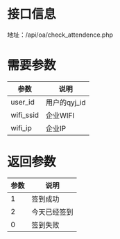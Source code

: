 # 接口信息
地址：/api/oa/check_attendence.php
# 需要参数
|参数|说明|
|---|---|
|user_id|用户的qyj_id|
|wifi_ssid|企业WIFI|
|wifi_ip|企业IP|
# 返回参数
|参数|说明|
|---|---|
|1|签到成功|
|2|今天已经签到|
|0|签到失败|
